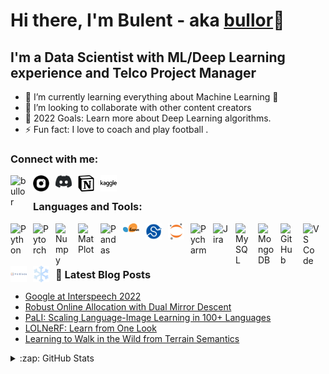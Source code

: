 # Hi there, I'm Bulent - aka [bullor][linkedin]👋 


## I'm a Data Scientist with ML/Deep Learning experience and Telco Project Manager

- 🌱 I’m currently learning everything about Machine Learning 🤣
- 👯 I’m looking to collaborate with other content creators
- 🥅 2022 Goals: Learn more about Deep Learning algorithms.
- ⚡ Fun fact: I love to coach and play football .


### Connect with me:

[<img align="left" alt="bullor" width="26px" src="https://cdn.jsdelivr.net/gh/devicons/devicon/icons/linkedin/linkedin-plain.svg" style="padding-right:10px;" />][linkedin]
&nbsp;&nbsp;
[<img align="left" alt="bullor" width="26px" src="./img/instagram-2165.svg" style="padding-right:10px;" />][instagram]
[<img align="left" alt="bullor" width="26px" src="./img/discord-black-seeklogo.com-2.svg" style="padding-right:10px;" />][discord]
[<img align="left" alt="bullor" width="26px" src="./img/notion-svgrepo-com.svg" style="padding-right:10px;" />][notion]
[<img align="left" alt="bullor" width="26px" src="./img/kaggle-svgrepo-com.svg" style="padding-right:10px;" />][kaggle]


### Languages and Tools:

[<img align="left" alt="Python" width="26px" src="https://cdn.jsdelivr.net/gh/devicons/devicon/icons/python/python-original.svg" style="padding-right:10px;" />][Python]
[<img align="left" alt="Pytorch" width="26px" src="https://cdn.jsdelivr.net/gh/devicons/devicon/icons/pytorch/pytorch-original.svg" style="padding-right:10px;" />][Pytorch]
[<img align="left" alt="Numpy" width="26px" src="https://cdn.jsdelivr.net/gh/devicons/devicon/icons/numpy/numpy-original.svg" style="padding-right:10px;" />][Numpy]
[<img align="left" alt="MatPlot" width="26px" src="https://cdn.jsdelivr.net/gh/devicons/devicon/icons/matlab/matlab-original.svg" style="padding-right:10px;" />][MatPlot]
[<img align="left" alt="Pandas" width="26px" src="https://cdn.jsdelivr.net/gh/devicons/devicon/icons/pandas/pandas-original.svg" style="padding-right:10px;" />][Pandas]
[<img align="left" alt="Scikitlearn" width="26px" src="./img/scikit-learn-seeklogo.com.svg" style="padding-right:10px;" />][ScikitLearn]
[<img align="left" alt="Scipy" width="26px" src="./img/scipy-seeklogo.com.svg" style="padding-right:10px;" />][Scipy]
[<img align="left" alt="JupyterNotebook" width="26px" src="./img/jupyter-original.svg" style="padding-right:10px;" />][JupyterNotebook]
[<img align="left" alt="Pycharm" width="26px" src="https://cdn.jsdelivr.net/gh/devicons/devicon/icons/pycharm/pycharm-original.svg" style="padding-right:10px;" />][Pycharm]
[<img align="left" alt="Jira" width="26px" src="https://cdn.jsdelivr.net/gh/devicons/devicon/icons/jira/jira-original.svg" style="padding-right:10px;" />][Jira]
[<img align="left" alt="MySQL" width="26px" src="https://cdn.jsdelivr.net/gh/devicons/devicon/icons/mysql/mysql-original.svg" style="padding-right:10px;" />][MySQL]
[<img align="left" alt="MongoDB" width="26px" src="https://cdn.jsdelivr.net/gh/devicons/devicon/icons/mongodb/mongodb-original.svg" style="padding-right:10px;" />][MongoDB]
[<img align="left" alt="GitHub" width="26px" src="https://cdn.jsdelivr.net/gh/devicons/devicon/icons/github/github-original.svg" style="padding-right:10px;" />][GitHub]
[<img align="left" alt="VS Code" width="26px" src="https://cdn.jsdelivr.net/gh/devicons/devicon/icons/vscode/vscode-original.svg" style="padding-right:10px;" />][VSCode]
[<img align="left" alt="Tableau" width="26px" src="./img/tableau-svgrepo-com.svg" style="padding-right:10px;" />][Tableau]
[<img align="left" alt="Snowflake" width="26px" src="./img/snowflake-svgrepo-com.svg" style="padding-right:10px;" />][Snowflake]

<br />
<br />

---

### 📕 Latest Blog Posts

<!-- BLOG-POST-LIST:START -->
- [Google at Interspeech 2022](http://ai.googleblog.com/2022/09/google-at-interspeech-2022.html)
- [Robust Online Allocation with Dual Mirror Descent](http://ai.googleblog.com/2022/09/robust-online-allocation-with-dual.html)
- [PaLI: Scaling Language-Image Learning in 100+ Languages](http://ai.googleblog.com/2022/09/pali-scaling-language-image-learning-in.html)
- [LOLNeRF: Learn from One Look](http://ai.googleblog.com/2022/09/lolnerf-learn-from-one-look.html)
- [Learning to Walk in the Wild from Terrain Semantics](http://ai.googleblog.com/2022/09/learning-to-walk-in-wild-from-terrain.html)
<!-- BLOG-POST-LIST:END -->

</details>

<details>
  <summary>:zap: GitHub Stats</summary>

  <img align="left" alt="Bulent Orun's GitHub Stats" src="https://github-readme-stats.vercel.app/api?username=bullor&show_icons=true&hide_border=false&title_color=ff652f&icon_color=FFE400&bg_color=09131B&text_color=ffffff&border_color=0c1a25" />

</details>



[instagram]: https://www.instagram.com/bulentorun/
[linkedin]: https://www.linkedin.com/in/bulentorun/
[discord]: https://discordapp.com/users/bullor#3245
[notion]: https://melted-taleggio-4e8.notion.site/66DaysOfData-for-Bulent-ORUN-ced084d9dd8948eb95d43d68ece29fd2
[kaggle]: https://www.kaggle.com/bulentorun
[Python]: https://www.python.org/
[Pytorch]: https://pytorch.org/
[Numpy]: https://numpy.org/
[MatPlot]: https://matplotlib.org/
[Pandas]: https://pandas.pydata.org/
[ScikitLearn]: https://scikit-learn.org/
[Scipy]: https://scipy.org/
[JupyterNotebook]: https://jupyter.org/
[Pycharm]: https://www.jetbrains.com/pycharm/
[Jira]: https://www.atlassian.com/software/jira
[MySQL]: https://www.mysql.com/
[MongoDB]: https://www.mongodb.com/
[GitHub]: https://github.com/
[VSCode]: https://code.visualstudio.com/
[Tableau]: https://www.tableau.com/
[Snowflake]: https://www.snowflake.com/




